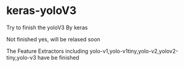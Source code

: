 # keras-yoloV3
Try to finish the yoloV3 By keras

Not finished yes, will be relased soon

The Feature Extractors including yolo-v1,yolo-v1tiny,yolo-v2,yolov2-tiny,yolo-v3 have be finished
